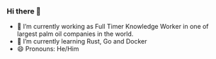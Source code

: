 ### Hi there 👋

<!--
**awancilik/awancilik** is a ✨ _special_ ✨ repository because its `README.md` (this file) appears on your GitHub profile.

Here are some ideas to get you started:

- 🔭 I’m currently working on ...
- 🌱 I’m currently learning ...
- 👯 I’m looking to collaborate on ...
- 🤔 I’m looking for help with ...
- 💬 Ask me about ...
- 📫 How to reach me: ...
- 😄 Pronouns: ...
- ⚡ Fun fact: ...
![Github stats](https://github-readme-stats.vercel.app/api?username=awancilik&theme=highcontrast&show_icons=true&count_private=true)
-->

- 🔭 I’m currently working as Full Timer Knowledge Worker in one of largest palm oil companies in the world.
- 🌱 I’m currently learning Rust, Go and Docker
- 😄 Pronouns: He/Him
